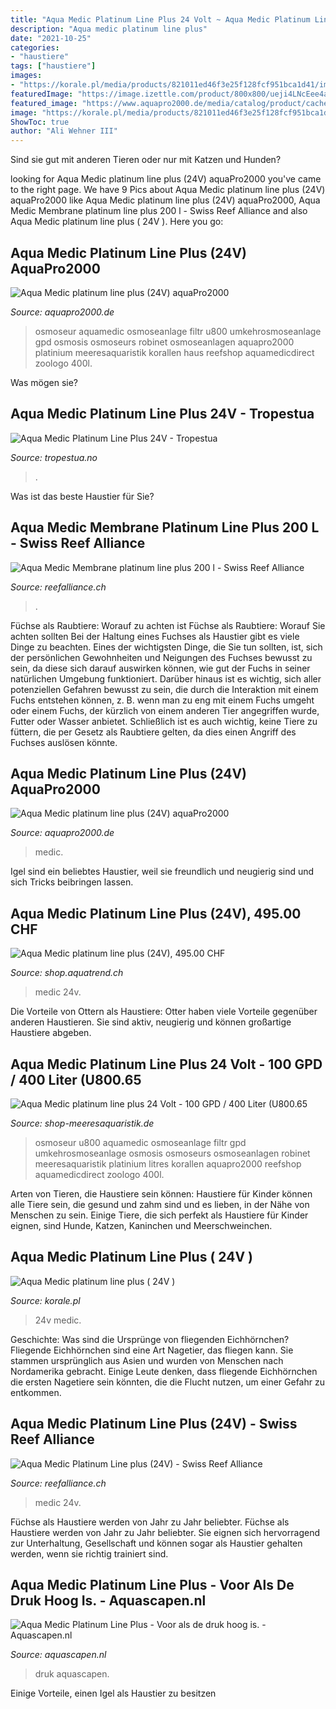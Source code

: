 ```yaml
---
title: "Aqua Medic Platinum Line Plus 24 Volt ~ Aqua Medic Platinum Line Plus (24v) Aquapro2000"
description: "Aqua medic platinum line plus"
date: "2021-10-25"
categories:
- "haustiere"
tags: ["haustiere"]
images:
- "https://korale.pl/media/products/821011ed46f3e25f128fcf951bca1d41/images/thumbnail/xlarge_large-platinum-line-plus-24V.png,qlm=1622605724.pagespeed.ic.jeTjtmjs6_.jpg"
featuredImage: "https://image.izettle.com/product/800x800/ueji4LNcEee4ajqL0aL8rg-syxODC9ZEeuYMdlnyLbsQw.png"
featured_image: "https://www.aquapro2000.de/media/catalog/product/cache/1/image/1c6643041eecd79b11d8bbe3fbef5504/2/4/24-1.jpg"
image: "https://korale.pl/media/products/821011ed46f3e25f128fcf951bca1d41/images/thumbnail/xlarge_large-platinum-line-plus-24V.png,qlm=1622605724.pagespeed.ic.jeTjtmjs6_.jpg"
ShowToc: true
author: "Ali Wehner III"
---
```



Sind sie gut mit anderen Tieren oder nur mit Katzen und Hunden?

	

		
looking for Aqua Medic platinum line plus (24V) aquaPro2000 you've came to the right page. We have 9 Pics about Aqua Medic platinum line plus (24V) aquaPro2000 like Aqua Medic platinum line plus (24V) aquaPro2000, Aqua Medic Membrane platinum line plus 200 l - Swiss Reef Alliance and also Aqua Medic platinum line plus ( 24V ). Here you go:
		
    
## Aqua Medic Platinum Line Plus (24V) AquaPro2000

<img loading=lazy src="https://www.aquapro2000.de/media/catalog/product/cache/1/image/1024x/c657acbaa43513bfcb392d597dba2b11/2/4/24-2.jpg" onerror="this.onerror=null;this.src='https://tse1.mm.bing.net/th?id=OIP.cuIcKRdzzk-CRj_9BaJnfgHaHa&amp;pid=15.1';" alt="Aqua Medic platinum line plus (24V) aquaPro2000">

_Source: aquapro2000.de_

>osmoseur aquamedic osmoseanlage filtr u800 umkehrosmoseanlage gpd osmosis osmoseurs robinet osmoseanlagen aquapro2000 platinium meeresaquaristik korallen haus reefshop aquamedicdirect zoologo 400l. 

	

Was mögen sie?

    
## Aqua Medic Platinum Line Plus 24V - Tropestua

<img loading=lazy src="https://image.izettle.com/product/800x800/ueji4LNcEee4ajqL0aL8rg-syxODC9ZEeuYMdlnyLbsQw.png" onerror="this.onerror=null;this.src='https://tse4.mm.bing.net/th?id=OIP.gSdkYPZjggN_S_lKMDBc-wHaHa&amp;pid=15.1';" alt="Aqua Medic Platinum Line Plus 24V - Tropestua">

_Source: tropestua.no_

>. 

	

Was ist das beste Haustier für Sie?

    
## Aqua Medic Membrane Platinum Line Plus 200 L - Swiss Reef Alliance

<img loading=lazy src="https://i0.wp.com/reefalliance.ch/wp-content/uploads/2020/04/Aqua-Medic-Membrane-platinum-line-plus-200-l.jpg?resize=600%2C600&amp;ssl=1" onerror="this.onerror=null;this.src='https://tse3.mm.bing.net/th?id=OIP.UAdGd4FON4A5ESl3FF0TXAHaHa&amp;pid=15.1';" alt="Aqua Medic Membrane platinum line plus 200 l - Swiss Reef Alliance">

_Source: reefalliance.ch_

>. 

	

Füchse als Raubtiere: Worauf zu achten ist
Füchse als Raubtiere: Worauf Sie achten sollten
Bei der Haltung eines Fuchses als Haustier gibt es viele Dinge zu beachten. Eines der wichtigsten Dinge, die Sie tun sollten, ist, sich der persönlichen Gewohnheiten und Neigungen des Fuchses bewusst zu sein, da diese sich darauf auswirken können, wie gut der Fuchs in seiner natürlichen Umgebung funktioniert. Darüber hinaus ist es wichtig, sich aller potenziellen Gefahren bewusst zu sein, die durch die Interaktion mit einem Fuchs entstehen können, z. B. wenn man zu eng mit einem Fuchs umgeht oder einem Fuchs, der kürzlich von einem anderen Tier angegriffen wurde, Futter oder Wasser anbietet. Schließlich ist es auch wichtig, keine Tiere zu füttern, die per Gesetz als Raubtiere gelten, da dies einen Angriff des Fuchses auslösen könnte.

    
## Aqua Medic Platinum Line Plus (24V) AquaPro2000

<img loading=lazy src="https://www.aquapro2000.de/media/catalog/product/cache/1/image/1c6643041eecd79b11d8bbe3fbef5504/2/4/24-1.jpg" onerror="this.onerror=null;this.src='https://tse3.mm.bing.net/th?id=OIP.uhTp2bgwI10im17mtFcI4gHaHa&amp;pid=15.1';" alt="Aqua Medic platinum line plus (24V) aquaPro2000">

_Source: aquapro2000.de_

>medic. 

	

Igel sind ein beliebtes Haustier, weil sie freundlich und neugierig sind und sich Tricks beibringen lassen.

    
## Aqua Medic Platinum Line Plus (24V), 495.00 CHF

<img loading=lazy src="https://shop.aquatrend.ch/media/image/product/25036/lg/aqua-medic-platinum-line-plus-24v~2.jpg" onerror="this.onerror=null;this.src='https://tse1.mm.bing.net/th?id=OIP.qIiWdf506gEgqO8nwHy80AHaHa&amp;pid=15.1';" alt="Aqua Medic platinum line plus (24V), 495.00 CHF">

_Source: shop.aquatrend.ch_

>medic 24v. 

	

Die Vorteile von Ottern als Haustiere: Otter haben viele Vorteile gegenüber anderen Haustieren. Sie sind aktiv, neugierig und können großartige Haustiere abgeben.

    
## Aqua Medic Platinum Line Plus 24 Volt - 100 GPD / 400 Liter (U800.65

<img loading=lazy src="https://www.shop-meeresaquaristik.de/images/product_images/info_images/24286_2.jpg" onerror="this.onerror=null;this.src='https://tse1.mm.bing.net/th?id=OIP.ov2z7-jvK7rgVbTnUMxjxgAAAA&amp;pid=15.1';" alt="Aqua Medic platinum line plus 24 Volt - 100 GPD / 400 Liter (U800.65">

_Source: shop-meeresaquaristik.de_

>osmoseur u800 aquamedic osmoseanlage filtr gpd umkehrosmoseanlage osmosis osmoseurs osmoseanlagen robinet meeresaquaristik platinium litres korallen aquapro2000 reefshop aquamedicdirect zoologo 400l. 

	

Arten von Tieren, die Haustiere sein können:
Haustiere für Kinder können alle Tiere sein, die gesund und zahm sind und es lieben, in der Nähe von Menschen zu sein. Einige Tiere, die sich perfekt als Haustiere für Kinder eignen, sind Hunde, Katzen, Kaninchen und Meerschweinchen.

    
## Aqua Medic Platinum Line Plus ( 24V )

<img loading=lazy src="https://korale.pl/media/products/821011ed46f3e25f128fcf951bca1d41/images/thumbnail/xlarge_large-platinum-line-plus-24V.png,qlm=1622605724.pagespeed.ic.jeTjtmjs6_.jpg" onerror="this.onerror=null;this.src='https://tse1.mm.bing.net/th?id=OIP.JWzstKgg4FrzzgbWCU_NbAAAAA&amp;pid=15.1';" alt="Aqua Medic platinum line plus ( 24V )">

_Source: korale.pl_

>24v medic. 

	

Geschichte: Was sind die Ursprünge von fliegenden Eichhörnchen?
Fliegende Eichhörnchen sind eine Art Nagetier, das fliegen kann. Sie stammen ursprünglich aus Asien und wurden von Menschen nach Nordamerika gebracht. Einige Leute denken, dass fliegende Eichhörnchen die ersten Nagetiere sein könnten, die die Flucht nutzen, um einer Gefahr zu entkommen.

    
## Aqua Medic Platinum Line Plus (24V) - Swiss Reef Alliance

<img loading=lazy src="https://i0.wp.com/reefalliance.ch/wp-content/uploads/2020/03/plus3.jpg?w=1600&amp;ssl=1" onerror="this.onerror=null;this.src='https://tse4.mm.bing.net/th?id=OIP.gUCvk5UdN2zk7kNYP40QeAHaHa&amp;pid=15.1';" alt="Aqua Medic Platinum Line plus (24V) - Swiss Reef Alliance">

_Source: reefalliance.ch_

>medic 24v. 

	

Füchse als Haustiere werden von Jahr zu Jahr beliebter.
Füchse als Haustiere werden von Jahr zu Jahr beliebter. Sie eignen sich hervorragend zur Unterhaltung, Gesellschaft und können sogar als Haustier gehalten werden, wenn sie richtig trainiert sind.

    
## Aqua Medic Platinum Line Plus - Voor Als De Druk Hoog Is. - Aquascapen.nl

<img loading=lazy src="https://www.aquascapen.nl/wp-content/uploads/2017/06/plpheader.jpg" onerror="this.onerror=null;this.src='https://tse3.mm.bing.net/th?id=OIP.RNYc18lmIOVLNoOP8GEevwGmCT&amp;pid=15.1';" alt="Aqua Medic Platinum Line Plus - Voor als de druk hoog is. - Aquascapen.nl">

_Source: aquascapen.nl_

>druk aquascapen. 

	

Einige Vorteile, einen Igel als Haustier zu besitzen

